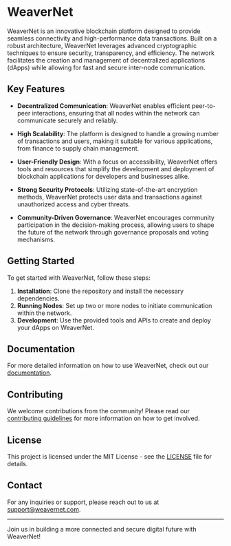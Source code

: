 # WeaverNet

WeaverNet is an innovative blockchain platform designed to provide seamless connectivity and high-performance data transactions. Built on a robust architecture, WeaverNet leverages advanced cryptographic techniques to ensure security, transparency, and efficiency. The network facilitates the creation and management of decentralized applications (dApps) while allowing for fast and secure inter-node communication.

## Key Features

- **Decentralized Communication**: WeaverNet enables efficient peer-to-peer interactions, ensuring that all nodes within the network can communicate securely and reliably.
  
- **High Scalability**: The platform is designed to handle a growing number of transactions and users, making it suitable for various applications, from finance to supply chain management.

- **User-Friendly Design**: With a focus on accessibility, WeaverNet offers tools and resources that simplify the development and deployment of blockchain applications for developers and businesses alike.

- **Strong Security Protocols**: Utilizing state-of-the-art encryption methods, WeaverNet protects user data and transactions against unauthorized access and cyber threats.

- **Community-Driven Governance**: WeaverNet encourages community participation in the decision-making process, allowing users to shape the future of the network through governance proposals and voting mechanisms.

## Getting Started

To get started with WeaverNet, follow these steps:

1. **Installation**: Clone the repository and install the necessary dependencies.
2. **Running Nodes**: Set up two or more nodes to initiate communication within the network.
3. **Development**: Use the provided tools and APIs to create and deploy your dApps on WeaverNet.

## Documentation

For more detailed information on how to use WeaverNet, check out our [documentation](link_to_documentation).

## Contributing

We welcome contributions from the community! Please read our [contributing guidelines](link_to_contributing_guidelines) for more information on how to get involved.

## License

This project is licensed under the MIT License - see the [LICENSE](LICENSE) file for details.

## Contact

For any inquiries or support, please reach out to us at [support@weavernet.com](mailto:juant72@gmail.com).

---

Join us in building a more connected and secure digital future with WeaverNet!
